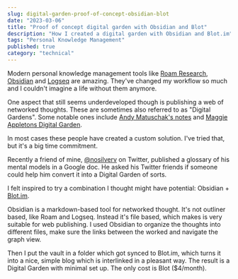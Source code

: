 ```yaml
---
slug: digital-garden-proof-of-concept-obsidian-blot
date: "2023-03-06"
title: "Proof of concept digital garden with Obsidian and Blot"
description: "How I created a digital garden with Obsidian and Blot.im"
tags: "Personal Knowledge Management"
published: true
category: "technical"
---
```


<YouTube youTubeId="JsFpToiIYAA" />

Modern personal knowledge management tools like [Roam Research](https://roamresearch.com/), [Obsidian](https://obsidian.md/) and [Logseq](https://logseq.com/) are amazing. They've changed my workflow so much and I couldn't imagine a life without them anymore.

One aspect that still seems underdeveloped though is publishing a web of networked thoughts. These are sometimes also referred to as "Digital Gardens". Some notable ones include [Andy Matuschak's notes](https://notes.andymatuschak.org/About_these_notes) and [Maggie Appletons Digital Garden](https://maggieappleton.com/garden).

In most cases these people have created a custom solution. I've tried that, but it's a big time commitment.

Recently a friend of mine, [@nosilverv](https://twitter.com/nosilverv) on Twitter, published a glossary of his mental models in a Google doc. He asked his Twitter friends if someone could help him convert it into a Digital Garden of sorts.

I felt inspired to try a combination I thought might have potential: Obsidian + [Blot.im](https://blot.im/).

Obsidian is a markdown-based tool for networked thought. It's not outliner based, like Roam and Logseq. Instead it's file based, which makes is very suitable for web publishing. I used Obsidian to organize the thoughts into different files, make sure the links between the worked and navigate the graph view.

Then I put the vault in a folder which got synced to Blot.im, which turns it into a nice, simple blog which is interlinked in a pleasant way. The result is a Digital Garden with minimal set up. The only cost is Blot ($4/month).

